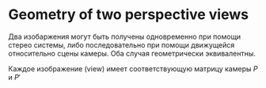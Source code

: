 # Geometry of two perspective views

Два изобаржения могут быть получены одновременно при помощи стерео системы, либо последовательно при помощи
движущейся относительно сцены камеры. Оба случая геометрически эквивалентны.

Каждое изображение (view) имеет соответствующую матрицу камеры $P$ и $P'$